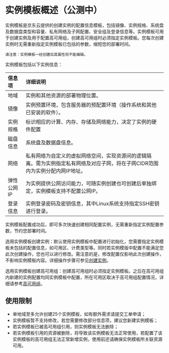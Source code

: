 # 实例模板概述（公测中）
实例模板是京东云提供的创建实例的配置信息模板，包括镜像、实例规格、系统盘及数据盘类型和容量、私有网络及子网配置、安全组及登录信息等。实例模板可用于创建实例及用于配置高可用组，创建高可用组时必须指定实例模板。您每次创建实例时无需重新指定实例模板已包括的参数，缩短您的部署时间。
	
	请注意：实例模板一经创建后其属性将不能编辑。

实例模板包括以下实例信息：

信息项|详细说明
:---|:---
地域|实例和其他资源的部署物理位置。
镜像|实例预置环境，包含服务器的预配置环境（操作系统和其他已安装的软件）。
实例规格|标识相应的计算、内存、存储及网络能力，决定了实例的硬件配置
磁盘信息|系统盘及数据盘信息。
网络|私有网络为自定义的虚拟网络空间，实现资源间的逻辑隔离。需为实例指定私有网络及对应子网，将在子网CIDR范围内为实例分配内网IP地址。
弹性公网IP|为实例提供公网访问能力，可随实例创建也可创建后单独绑定，实例模板支持不配置公网IP。
登录信息|实例登录密码及密钥信息，其中Linux系统支持指定SSH密钥进行登录。

实例模板配置成功后，即可多次快速创建相同配置实例，无需重新指定实例配置参数，节约您部署时间。

选用实例模板创建实例：默认使用实例模板中配置进行初始化，您需要指定实例模板未包括的配置信息，如可用区、计费类型等。同时若实例模版中配置不能满足您此次创建操作，您也可以进行修改。需注意的是，修改配置仅影响此次创建操作，不影响实例模板内容。详细操作步骤可参见[创建实例](../Instance/Create-Instance.md)。

选用实例模板创建高可用组：创建高可用组时必须指定实例模板。之后在高可用组内新建的实例配置均同实例模板中配置，所在可用区取决于高可用组配置情况，详细请参考[高可用组](../../../Availability-Group/Introduction/Overview.md)。

## 使用限制

* 单地域至多允许创建25个实例模板，如有额外需求请提交工单申请；
* 实例模板暂不支持修改，若您需要修改部分信息项，建议您新建实例模板；
* 若实例模板已被高可用组引用，则实例模板无法删除；
* 若实例模板引用的资源被删除，将导致该实例模板无法正常使用，若配置了该实例模板的高可用组无法正常新增实例，使用前还请确保实例模板所关联资源可用。

